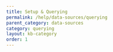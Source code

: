 ```yaml
---
title: Setup & Querying
permalink: /help/data-sources/querying
parent_category: data-sources
category: querying
layout: kb-category
order: 1
---
```

